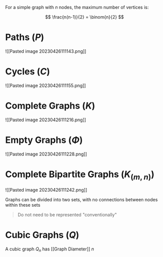 For a simple graph with $n$ nodes, the maximum number of vertices is:

$$
\frac{n(n-1)}{2} = \binom{n}{2}
$$

# Paths ($P$)

![[Pasted image 20230426111143.png]]

# Cycles ($C$)

![[Pasted image 20230426111155.png]]

# Complete Graphs ($K$)

![[Pasted image 20230426111216.png]]

# Empty Graphs ($\Phi$)

![[Pasted image 20230426111228.png]]

# Complete Bipartite Graphs ($K_{(m, n)}$)

![[Pasted image 20230426111242.png]]

Graphs can be divided into two sets, with no connections between nodes within these sets

> Do not need to be represented "conventionally"

# Cubic Graphs ($Q$)

A cubic graph $Q_n$ has [[Graph Diameter]] $n$
